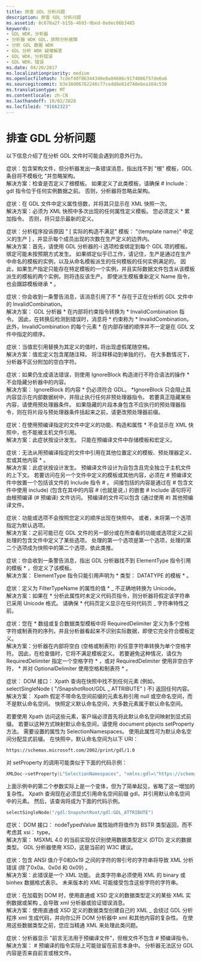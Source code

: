 ```yaml
---
title: 排查 GDL 分析问题
description: 排查 GDL 分析问题
ms.assetid: 8c678a2f-b15b-4693-9bed-0edec06b3485
keywords:
- GDL WDK，分析器
- 分析器 WDK GDL，排除分析故障
- 分析 GDL 数据 WDK
- GDL 分析 WDK 疑难解答
- GDL WDK，分析错误
- GDL WDK，错误
ms.date: 04/20/2017
ms.localizationpriority: medium
ms.openlocfilehash: 7cdef40f06344340e8a04686c9174066f57de0a6
ms.sourcegitcommit: b3e38d06762246c77cedd8e82d740ebea104c538
ms.translationtype: MT
ms.contentlocale: zh-CN
ms.lasthandoff: 10/02/2020
ms.locfileid: "91662323"
---
```

# <a name="troubleshooting-gdl-parsing"></a>排查 GDL 分析问题

以下信息介绍了在分析 GDL 文件时可能会遇到的意外行为。

<a href="" id="symptom--you-include-the-schema-file--but-the-parser-emits-an-error-message-that-says---no--root--template-found--gdl-entries-will-not-be--templatized--and-ignores-the-schema---"></a>症状：包含架构文件，但分析器发出一条错误消息，指出找不到 "根" 模板，GDL 条目将不模板化 "并忽略架构。   
解决方案：检查是否定义了根模板。 如果定义了此类模板，请确保 \# Include： gdl 指令位于任何实例数据之前。 否则，分析器将忽略此架构。

<a href="" id="symptom--you-define-an-attribute-multiples-times-in-the-gdl-file--and-i-see-it-appear-in-the-xml-snapshot-only-once---"></a>症状：在 GDL 文件中定义属性倍数，并将其只显示在 XML 快照一次。   
解决方案：必须为 XML 快照中多次出现的任何属性定义模板。 您必须定义 \* 累加指令。 否则，将只显示最新的定义。

<a href="" id="symptom---the-parser-complains-that---production-defined-in-template----template-name---is-not-satisfied-by-actual-construct-----and-it-appears-that-the-number-of-occurrences-of-each-member-is-within-the-bounds-that-the-production-defines-"></a>症状：分析程序投诉原因 " \[ 实际的构造不满足" 模板： "{template name}" 中定义的生产 \] ，并显示每个成员出现的次数在生产定义的边界内。  
解决方案：首先，请使用 GDL 分析器的-i 选项检查绑定到每个 GDL 项的模板。 绑定可能未按预期方式发生。 如果绑定似乎已工作，请记住，生产是通过在生产中命名的模板的实例，以及从命名模板派生的任何模板的任何实例满足的。 因此，如果生产指定只能存在特定模板的一个实例，并且实际数据文件包含从该模板派生的模板的两个实例，则将违反该生产。 即使派生模板重新定义 Name 指令，也会跟踪模板继承 \* 。

<a href="" id="symptom--you-receive-a-warning-message-that-references-an--invalidcombination-that-does-not-exist-in-the-gdl-file-that-is-being-parsed-"></a>症状：你会收到一条警告消息，该消息引用了不 \* 存在于正在分析的 GDL 文件中的 InvalidCombination。  
解决方案： GDL 分析器 \* 在内部将约束指令转换为 \* InvalidCombination 指令。 因此，在转换后检测到错误时，消息将 \* 约束称为 \* InvalidCombination。 此外，InvalidCombination 的每个元素 \* 在内部存储的顺序并不一定是在 GDL 文件中指定的顺序。

<a href="" id="symptom--spurious-trailing-space-appears-when-a-value-macro-reference-is-replaced-with-its-defined-value-"></a>症状：当值宏引用替换为其定义的值时，将出现虚假尾随空格。  
解决方案：值宏定义包含尾随注释。 将注释移动到单独的行。 在大多数情况下，分析器不区分附加的空白字符。

<a href="" id="symptom---surrounding-non-conforming-syntax-with-a--ignoreblock-construct-does-not-hide-the-content-from-the-parser-as-syntax-errors-are-still-generated-"></a>症状：如果仍生成语法错误，则使用 IgnoreBlock 构造进行不符合语法的操作 \* 不会隐藏分析器中的内容。  
解决方案： IgnoreBlock 的内容 \* 仍必须符合 GDL。 \*IgnoreBlock 只会阻止其内容显示在内部数据树中，并阻止执行任何非预处理器指令。 若要真正隐藏某些内容，请使用预处理器条件。 如果隐藏的片段本身包含不应执行的预处理器指令，则在将片段与预处理器条件括起来之前，请更改预处理器前缀。

<a href="" id="symptom---features--constructs--and-attributes-that-are-defined-within-files-that-are-designated-with--precompiled-do-not-appear-in-the-xml-snapshot-and-cannot-be-referenced-by-the-host-file-"></a>症状：在使用预编译指定的文件中定义的功能、构造和属性 \* 不会显示在 XML 快照中，也不能被主机文件引用。  
解决方案：此症状按设计发生。 只能在预编译文件中存储模板和宏定义。

<a href="" id="symptom---you-cannot-reference-templates--preprocessor-defines--macros--or-other-content-that-is-defined-elsewhere-from-within-files-that-are-designated-with--precompiled--"></a>症状：无法从用预编译指定的文件中引用在其他位置定义的模板、预处理器定义、宏或其他内容 \* 。   
解决方案：此症状按设计发生。 预编译文件设计为自包含且完全独立于主机文件的上下文。 若要访问在另一个文件中定义的模板或其他内容，必须在 \# 预编译文件中放置一个包括该文件的 Include 指令 \# 。 间接包括的内容是通过在 \# 包含文件中使用 include)  (包含在其中的内容 \# (也就是说，) 的嵌套 \# Include 语句将可由根预编译 (\# 预编译) 文件访问。 预编译的文件可以包含 (通过使用 \#) 其他预编译文件。

<a href="" id="symptom---features-or-options-do-not-appear-in-the-snapshot-in-the-order-that-you-defined-them---or--the-first-option-is-not-assigned-as-the-default-option---"></a>症状：功能或选项不会按照您定义的顺序出现在快照中。 或者，未将第一个选项指定为默认选项。   
解决方案：之前可能已在 GDL 文件的另一部分或在所查看的功能或选项定义之前处理的包含文件中定义了某些选项。 处理的第一个选项是第一个选项，处理的第二个选项成为快照中的第二个选项，依此类推。

<a href="" id="symptom--you-receive-a-warning-message-that-says-that-the-gdl-parser-cannot-find-a-template-that-is-referenced-by-the--elementtype-directive--but-that-template-is-defined--"></a>症状：你会收到一条警告消息，指出 GDL 分析器找不到 ElementType 指令引用的模板 \* ，但定义了该模板。   
解决方案： ElementType 指令只能引用声明为 \* 类型： DATATYPE 的模板 \* 。

<a href="" id="symptom--values-of-attributes-that-are-defined-to-be--filtertypename---codepage-string--are-not-converted-to-unicode-properly---"></a>症状：定义为 FilterTypeName 的属性的值 \* \_ 不正确地转换为 Unicode。   
解决方案：如果在 \* 分析此属性时未定义代码页指令，则分析器将假定该字符串已采用 Unicode 格式。 请确保 \* 代码页定义显示在任何代码页 \_ 字符串特性之前。

<a href="" id="symptom--you-defined-the--requireddelimiter-in-your-array-or-composite-data-type-template-to-be-a-sequence-of-multiple-space-characters-or-tabs--and-the-parser-does-not-seem-to-recognize-the-actual-data-even-though-it-conforms-exactly-to-the-template-definition---"></a>症状：您在 \* 数组或复合数据类型模板中将 RequiredDelimiter 定义为多个空格字符或制表符的序列，并且分析器看起来不识别实际数据，即使它完全符合模板定义。   
解决方案：分析器在内部将空白 (空格或制表符) 的任意字符串转换为单个空格字符。 因此，在检查值时，它将不满足模板定义。 若要避免这种情况，请仅为 RequiredDelimiter 指定一个空格字符 \* ，或对 RequiredDelimiter 使用非空白字符， \* 并对 OptionalDelimiter 使用空格和制表符 \* 。

<a href="" id="symptom--dom-interface---xpath-query-cannot-find-any-elements-in-the-snapshot---for-example--selectsinglenode---snapshotroot-gdl-attribute----returns-nothing--"></a>症状： DOM 接口： Xpath 查询在快照中找不到任何元素 (例如，selectSingleNode ( "/SnapshotRoot/GDL \_ ATTRIBUTE" ) 不) 返回任何内容。  
解决方案： Xpath 假定不带命名空间前缀的元素名称引用 null 或空命名空间，而不是默认命名空间。 快照定义默认命名空间，大多数元素属于默认命名空间。

若要使用 Xpath 访问这些元素，客户端必须首先将此默认命名空间映射到显式前缀。 若要以这种方式映射默认命名空间，请使用 document pbjects setProperty 方法。 需要设置的属性为 SelectionNamespaces。 使用此属性可为默认命名空间分配显式前缀。 在快照中，默认命名空间为以下 URI：

```xml
https://schemas.microsoft.com/2002/print/gdl/1.0
```

对 setProperty 的调用可能类似于下面的代码示例：

```cpp
XMLDoc->setProperty(L"SelectionNamespaces", "xmlns:gdl=\"https://schemas.microsoft.com/2002/print/gdl/1.0\"");
```

上面示例中的第二个参数实际上是一个变体，但为了简单起见，省略了这一增加的复杂性。 Xpath 查询现在必须显式引用命名空间前缀 gdl，并引用默认命名空间中的元素。 然后，该查询将成为下面的代码示例。

```cpp
selectSingleNode("/gdl:SnapshotRoot/gdl:GDL_ATTRIBUTE")
```

<a href="" id="symptom--the-dom-interface---nodetypedvalue-property-always-returns-values-as-bstr-types--regardless-of-their-xsi-type--"></a>症状： DOM 接口： nodeTypedValue 属性始终将值作为 BSTR 类型返回，而不考虑其 xsi： type。   
解决方案： MSXML 4.0 的当前实现仅识别使用数据类型定义 (DTD) 定义的数据类型。 GDL 分析器使用 XSD，这是当前的 W3C 建议。

<a href="" id="symptom--quoted-strings-that-contain-characters-with-ansi-values-between-0-and-0x19-cause-xml-parsing-errors---except-for-0x0a--0x0d--and-0x09--"></a>症状：包含 ANSI 值介于0和0x19 之间的字符的带引号的字符串将导致 XML 分析错误 (除了0x0a、0x0d 和 0x09) 。  
解决方案：此错误是一个 XML 功能。 此类字符串必须使用 XML 的 binary 或 binhex 数据格式表示。 未来版本的 XML 可能接受包含这些字符的字符串。

<a href="" id="symptom--some-xml-instance-data-or-schema-that-are-defined-by-using-the-passthrough-or-xsd-defined-data-types-cause-xml-parser-or-validation-error-messages-when-loaded-into-dom-"></a>症状：在加载到 DOM 时，使用直通或 XSD 定义的数据类型定义的某些 XML 实例数据或架构 \_ 会导致 xml 分析器或验证错误消息。  
解决方案：使用直通或 XSD 定义的数据类型创建自己的 XML \_ 会绕过 GDL 分析程序 xml 生成代码，并向你公开 DOM 分析器中 xml 和其他内容的复杂性。 在使用这些数据类型之前，您应当精通 XML 来处理此类问题。

<a href="" id="symptom---the-parser-says--preface-cannot-be-used-with-a-precompiled-file---but-the-root-file-does-not-contain-a--precompiled-directive-"></a>症状：分析器显示 "前言无法用于预编译文件"，但根文件不包含 \# 预编译指令。  
解决方案： \# 预编译的指令实际上可能驻留在前言本身中。 分析器无法区分 GDL 内容是否来自前言或根文件。
